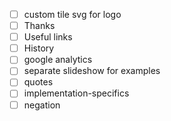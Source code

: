 
 - [ ] custom tile svg for logo
 - [ ] Thanks
 - [ ] Useful links
 - [ ] History
 - [ ] google analytics
 - [ ] separate slideshow for examples
 - [ ] quotes
 - [ ] implementation-specifics
 - [ ] negation
